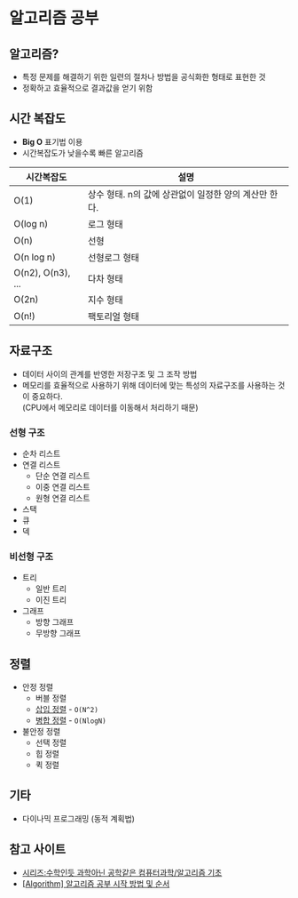 # 알고리즘 공부
## 알고리즘?
- 특정 문제를 해결하기 위한 일련의 절차나 방법을 공식화한 형태로 표현한 것
- 정확하고 효율적으로 결과값을 얻기 위함

## 시간 복잡도
- **Big O** 표기법 이용
- 시간복잡도가 낮을수록 빠른 알고리즘

| 시간복잡도 | 설명 |
|--|--|
|O(1)|상수 형태. n의 값에 상관없이 일정한 양의 계산만 한다.|
|O(log n)|로그 형태|
|O(n)|선형|
|O(n log n)|선형로그 형태|
|O(n2), O(n3), ...|다차 형태|
|O(2n)|지수 형태|
|O(n!)|팩토리얼 형태|

## 자료구조
- 데이터 사이의 관계를 반영한 저장구조 및 그 조작 방법
- 메모리를 효율적으로 사용하기 위해 데이터에 맞는 특성의 자료구조를 사용하는 것이 중요하다. <br>(CPU에서 메모리로 데이터를 이동해서 처리하기 때문)
### 선형 구조
- 순차 리스트
- 연결 리스트
	- 단순 연결 리스트
	- 이중 연결 리스트
	- 원형 연결 리스트
- 스택
- 큐
- 덱
### 비선형 구조
- 트리
	- 일반 트리
	- 이진 트리
- 그래프
	- 방향 그래프
	- 무방향 그래프
## 정렬
- 안정 정렬
	- 버블 정렬
	- [삽입 정렬](https://gmlwjd9405.github.io/2018/05/06/algorithm-insertion-sort.html) - `O(N^2)`
	- [병합 정렬](https://zeddios.tistory.com/38) - `O(NlogN)`
- 불안정 정렬
	- 선택 정렬
	- 힙 정렬
	- 퀵 정렬

## 기타
- 다이나믹 프로그래밍 (동적 계획법)

## 참고 사이트
- [시리즈:수학인듯 과학아닌 공학같은 컴퓨터과학/알고리즘 기초](https://librewiki.net/wiki/%EC%8B%9C%EB%A6%AC%EC%A6%88:%EC%88%98%ED%95%99%EC%9D%B8%EB%93%AF_%EA%B3%BC%ED%95%99%EC%95%84%EB%8B%8C_%EA%B3%B5%ED%95%99%EA%B0%99%EC%9D%80_%EC%BB%B4%ED%93%A8%ED%84%B0%EA%B3%BC%ED%95%99/%EC%95%8C%EA%B3%A0%EB%A6%AC%EC%A6%98_%EA%B8%B0%EC%B4%88)
- [\[Algorithm\] 알고리즘 공부 시작 방법 및 순서](https://blog.yena.io/studynote/2018/11/14/Algorithm-Basic.html)
